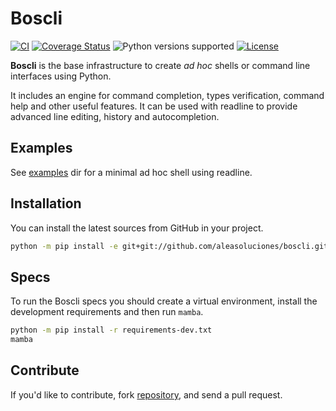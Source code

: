 # Boscli

[![CI](https://github.com/aleasoluciones/boscli/actions/workflows/ci.yml/badge.svg)](https://github.com/aleasoluciones/boscli/actions/workflows/ci.yml)
[![Coverage Status](https://coveralls.io/repos/github/aleasoluciones/boscli/badge.svg)](https://coveralls.io/github/aleasoluciones/boscli)
![Python versions supported](https://img.shields.io/badge/supports%20python-3.9%20|%203.10%20|%203.11-blue.svg)
[![License](https://img.shields.io/github/license/aleasoluciones/boscli)](https://github.com/aleasoluciones/boscli/blob/master/LICENSE)

**Boscli** is the base infrastructure to create *ad hoc* shells or command line interfaces using Python.

It includes an engine for command completion, types verification, command help and other useful features. It can be used with readline to provide advanced line editing, history and autocompletion.

## Examples

See [examples](examples) dir for a minimal ad hoc shell using readline.

## Installation

You can install the latest sources from GitHub in your project.

```bash
python -m pip install -e git+git://github.com/aleasoluciones/boscli.git#egg=boscli
```

## Specs

To run the Boscli specs you should create a virtual environment, install the development requirements and then run `mamba`.

```bash
python -m pip install -r requirements-dev.txt
mamba
```

## Contribute

If you'd like to contribute, fork [repository](http://github.com/aleasoluciones/boscli), and send a pull request.
